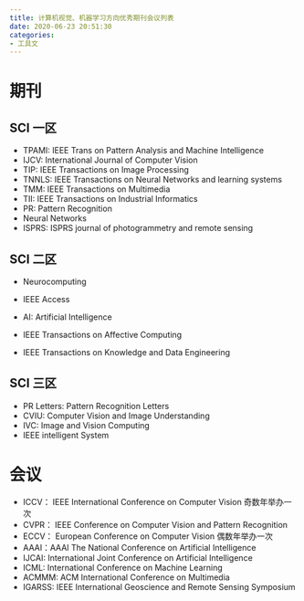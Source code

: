 ```yaml
---
title: 计算机视觉、机器学习方向优秀期刊会议列表
date: 2020-06-23 20:51:30
categories: 
- 工具文
---
```


# 期刊

## SCI 一区

+ TPAMI: IEEE Trans on Pattern Analysis and Machine Intelligence
+ IJCV: International Journal of Computer Vision
+ TIP: IEEE Transactions on Image Processing
+ TNNLS: IEEE Transactions on Neural Networks and learning systems
+ TMM: IEEE Transactions on Multimedia
+ TII: IEEE Transactions on Industrial Informatics
+ PR: Pattern Recognition
+  Neural Networks
+  ISPRS: ISPRS journal of photogrammetry and remote sensing

## SCI 二区

+ Neurocomputing

+ IEEE Access

+ AI: Artificial Intelligence

+ IEEE Transactions on Affective Computing

+ IEEE Transactions on Knowledge and Data Engineering

## SCI 三区

+ PR Letters: Pattern Recognition Letters
+ CVIU: Computer Vision and Image Understanding
+ IVC: Image and Vision Computing
+ IEEE intelligent System



# 会议

+ ICCV： IEEE International Conference on Computer Vision 奇数年举办一次
+ CVPR： IEEE Conference on Computer Vision and Pattern Recognition
+ ECCV： European Conference on Computer Vision 偶数年举办一次
+ AAAI：AAAI The National Conference on Artificial Intelligence
+ IJCAI: International Joint Conference on Artificial Intelligence
+ ICML: International Conference on Machine Learning
+ ACMMM: ACM International Conference on Multimedia
+ IGARSS: IEEE International Geoscience and Remote Sensing Symposium